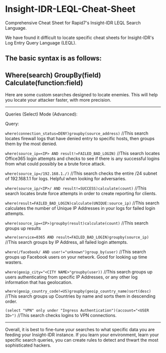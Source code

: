 # Insight-IDR-LEQL-Cheat-Sheet
Comprehensive Cheat Sheet for Rapid7's Insight-IDR LEQL Search Language.

We have found it difficult to locate specific cheat sheets for Insight-IDR's Log Entry Query Language (LEQL). 

The basic syntax is as follows:
---
Where(search) GroupBy(field) Calculate(function:field)
---

Here are some custom searches designed to locate enemies. This will help you locate your attacker faster, with more precision.

---

Queries (Select) Mode (Advanced):

Query:

`where(connection_status=DENY)groupby(source_address)` //This search locates firewall logs that have denied entry to specific hosts, then groups them by the most denied.

`where(source_ip=<IP> AND result!=FAILED_BAD_LOGIN)` //This search locates Office365 login attempts and checks to see if there is any successful logins from what could possibly be a brute force attack.

`where(source_ip=/192.168.1./)` //This search checks the entire /24 subnet of 192.168.1.1 for logs. Helpful when looking for adversaries.

`where(source_ip/<IP>/ AND result!=SUCCESS)calculate(count)` //This search locates brute force attempts in order to create reporting for clients.

`where(result=FAILED_BAD_LOGIN)calculate(UNIQUE:source_ip)` //This search calculates the number of Unique IP Addresses in your logs for failed login attempts.

`where(source_ip=<IP>)groupby(result)calculate(count)` //This search groups up results 

`where(service=0365 AND result=FAILED_BAD_LOGIN)groupby(source_ip)` //This search groups by IP Address, all failed login attempts.

`where(/facebook/ AND user!="unknown")group_by(user)` //This search groups up Facebook users on your network. Good for looking up time wasters.

`where(geoip_city="<CITY NAME>"groupby(user))` //This search groups up users authenticating from specific IP Addresses, or any other log information that has geolocation.

`where(geoip_country_code!=US)groupby(geoip_country_name)sort(desc)` //This search groups up Countries by name and sorts them in descending order.

`(select "VPN" only under "Ingress Authentication")(account="<USER ID>")` //This search checks logins to VPN connections.

---

Overall, it is best to fine-tune your searches to what specific data you are feeding your Insight-IDR instance. If you learn your environment, learn your specific search queries, you can create rules to detect and thwart the most sophisticated hackers.
